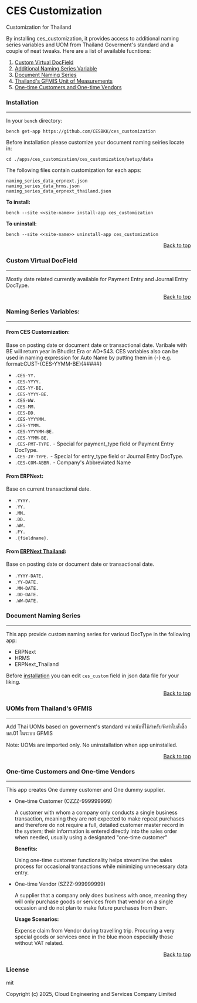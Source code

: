 # CES Customization

Customization for Thailand

By installing ces_customization, it provides access to additional naming series variables and UOM from Thailand Goverment's standard and a couple of neat tweaks.  Here are a list of available fucntions:

1. [Custom Virtual DocField](#virtual)
2. [Additional Naming Series Variable](#naming_series_variable)
3. [Document Naming Series](#naming_series)
4. [Thailand's GFMIS Unit of Measurements](#gfmis_uoms)
5. [One-time Customers and One-time Vendors](#onetime)

### <a name="install"></a>Installation
---
In your ```bench``` directory:

```
bench get-app https://github.com/CESBKK/ces_customization
```
Before installation please customize your document naming seiries locate in:
```
cd ./apps/ces_customization/ces_customization/setup/data
```
The following files contain customization for each apps:
```
naming_series_data_erpnext.json
naming_series_data_hrms.json
naming_series_data_erpnext_thailand.json
```
**To install:**
```
bench --site <<site-name>> install-app ces_customization
```
**To uninstall:**
```
bench --site <<site-name>> uninstall-app ces_customization
```

<div style="text-align: right;">
<a href="#">Back to top</a>
</div>

### <a name="virtual"></a>Custom Virtual DocField
---
Mostly date related currently available for Payment Entry and Journal Entry DocType.

<div style="text-align: right;">
<a href="#">Back to top</a>
</div>

### <a name="naming_series_variable"></a>Naming Series Variables:
---
#### From CES Customization:

Base on posting date or document date or transactional date. Varibale with BE will return year in Bhudist Era or AD+543.  CES variables also can be used in naming expression for Auto Name by putting them in {-} e.g. format:CUST-{CES-YYMM-BE}{#####}
- ```.CES-YY.```
- ```.CES-YYYY.```
- ```.CES-YY-BE.```
- ```.CES-YYYY-BE.```
- ```.CES-WW.```
- ```.CES-MM.```
- ```.CES-DD.```
- ```.CES-YYYYMM.```
- ```.CES-YYMM.```
- ```.CES-YYYYMM-BE.```
- ```.CES-YYMM-BE.```
- ```.CES-PMT-TYPE.```  - Special for payment_type field or Payment Entry DocType.
- ```.CES-JV-TYPE.```   - Special for entry_type field or Journal Entry DocType.
- ```.CES-COM-ABBR.```  - Company's Abbreviated Name

#### From ERPNext:

Base on current transactional date.
- ```.YYYY.```
- ```.YY.```
- ```.MM.```
- ```.DD.```
- ```.WW.```
- ```.FY.```
- ```.{fieldname}.```

#### From [ERPNext Thailand](https://github.com/ecosoft-frappe/erpnext_thailand):

Base on posting date or document date or transactional date.
- ```.YYYY-DATE.```
- ```.YY-DATE.```
- ```.MM-DATE.```
- ```.DD-DATE.```
- ```.WW-DATE.```

### <a name="naming_series"></a>Document Naming Series
---
This app provide custom naming series for varioud DocType in the following app:
+ ERPNext
+ HRMS
+ ERPNext_Thailand

Before [installation](#install) you can edit ```ces_custom``` field in json data file for your liking.

<div style="text-align: right;">
<a href="#">Back to top</a>
</div>

### <a name="gfmis_uoms"></a>UOMs from Thailand's GFMIS
---
Add Thai UOMs based on goverment's standard หน่วยนับที่ใช้สำหรับจัดทำใบสั่งซื้อ บส.01 ในระบบ GFMIS

Note: UOMs are imported only. No uninstallation when app uninstalled.

<div style="text-align: right;">
<a href="#">Back to top</a>
</div>

### <a name="onetime"></a>One-time Customers and One-time Vendors
---
This app creates One dummy customer and One dummy supplier.
+ One-time Customer (CZZZ-999999999)

    A customer with whom a company only conducts a single business transaction, meaning they are not expected to make repeat purchases and therefore do not require a full, detailed customer master record in the system; their information is entered directly into the sales order when needed, usually using a designated "one-time customer"
    
    **Benefits:**

    Using one-time customer functionality helps streamline the sales process for occasional transactions while minimizing unnecessary data entry.

+ One-time Vendor (SZZZ-999999999)

    A supplier that a company only does business with once, meaning they will only purchase goods or services from that vendor on a single occasion and do not plan to make future purchases from them.

    **Usage Scenarios:**

    Expense claim from Vendor during travelling trip.  Procuring a very special goods or services once in the blue moon especially those without VAT related.

<div style="text-align: right;">
<a href="#">Back to top</a>
</div>

### License

mit

Copyright (c) 2025, Cloud Engineering and Services Company Limited
